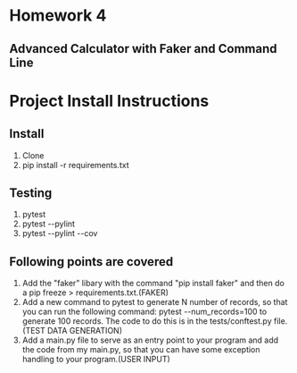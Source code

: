 # Homework 4

## Advanced Calculator with Faker and Command Line

# Project Install Instructions

## Install 
1. Clone
2. pip install -r requirements.txt

## Testing
1. pytest
2. pytest --pylint
3. pytest --pylint --cov

## Following points are covered
1. Add the "faker" libary with the command "pip install faker" and then do a pip freeze > requirements.txt.(FAKER)
2. Add a new command to pytest to generate N number of records, so that you can run the following command: pytest --num_records=100 to generate 100 records. The code to do this is in the tests/conftest.py file.(TEST DATA GENERATION)
3. Add a main.py file to serve as an entry point to your program and add the code from my main.py, so that you can have some exception handling to your program.(USER INPUT)

